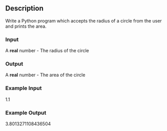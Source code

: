 ## Description

Write a Python program which accepts the radius of a circle from the user and prints the area.

### Input

A **real** number - The radius of the circle

### Output

A **real** number - The area of the circle

### Example Input

1.1

### Example Output

3.8013271108436504
